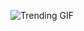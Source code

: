 
<!-- GIF_SECTION -->
![Trending GIF](https://media0.giphy.com/media/v1.Y2lkPThiYjIxNzcyZThzc2V6dzBwZHhqZDI2dnRwbjE5bXk1eGxyYjFsY3J0YzF5enQ3cyZlcD12MV9naWZzX3NlYXJjaCZjdD1n/bGgsc5mWoryfgKBx1u/giphy.gif)
<!-- END_GIF_SECTION -->
